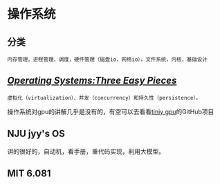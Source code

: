 # 操作系统
## 分类
```
内存管理，进程管理，调度，硬件管理（磁盘io，网络io），文件系统，内核，基础设计
```

## [*Operating Systems:Three Easy Pieces*](https://pages.cs.wisc.edu/~remzi/OSTEP/Chinese/preface.pdf)
```
虚拟化（virtualization）、并发（concurrency）和持久性（persistence）。
```

操作系统对gpu的讲解几乎是没有的，有空可以去看看[tiniy gpu](https://www.github.com)的GitHub项目

## NJU jyy's OS
讲的很好的，自动机，看手册，重代码实现，利用大模型。

## MIT 6.081
